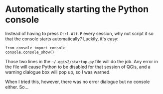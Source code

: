 # Automatically starting the Python console

Instead of having to press `Ctrl-Alt-P` every session, why not script it 
so that the console starts automatically? Luckily, it's easy:

    from console import console
    console.console_show()

Those two lines in the `~/.qgis2/startup.py` file will do the job. Any
error in the file will cause Python to be disabled for that session of
QGis, and a warning dialogue box will pop up, so I was warned.

When I tried this, however, there was no error dialogue but no console
either. So...
